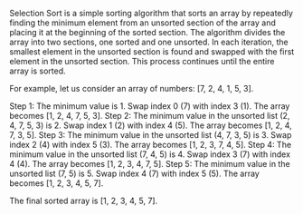 

Selection Sort is a simple sorting algorithm that sorts an array by repeatedly finding the minimum element from an unsorted section of the array and placing it at the beginning of the sorted section. The algorithm divides the array into two sections, one sorted and one unsorted. In each iteration, the smallest element in the unsorted section is found and swapped with the first element in the unsorted section. This process continues until the entire array is sorted.

For example, let us consider an array of numbers: [7, 2, 4, 1, 5, 3].

Step 1: The minimum value is 1. Swap index 0 (7) with index 3 (1). The array becomes [1, 2, 4, 7, 5, 3].
Step 2: The minimum value in the unsorted list (2, 4, 7, 5, 3) is 2. Swap index 1 (2) with index 4 (5). The array becomes [1, 2, 4, 7, 3, 5].
Step 3: The minimum value in the unsorted list (4, 7, 3, 5) is 3. Swap index 2 (4) with index 5 (3). The array becomes [1, 2, 3, 7, 4, 5].
Step 4: The minimum value in the unsorted list (7, 4, 5) is 4. Swap index 3 (7) with index 4 (4). The array becomes [1, 2, 3, 4, 7, 5].
Step 5: The minimum value in the unsorted list (7, 5) is 5. Swap index 4 (7) with index 5 (5). The array becomes [1, 2, 3, 4, 5, 7].

The final sorted array is [1, 2, 3, 4, 5, 7].